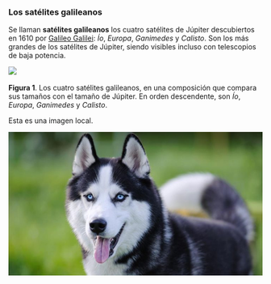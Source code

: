 ### Los satélites galileanos

Se llaman **satélites galileanos** los cuatro satélites
de Júpiter descubiertos en 1610 por 
[Galileo Galilei](https://es.wikipedia.org/wiki/Galileo_Galilei): 
*Ío*, *Europa*, *Ganimedes* y *Calisto*. 
Son los más grandes de los satélites de Júpiter, 
siendo visibles incluso con telescopios de baja potencia.

![](https://upload.wikimedia.org/wikipedia/commons/thumb/f/fe/Jupiter_and_the_Galilean_Satellites.jpg/168px-Jupiter_and_the_Galilean_Satellites.jpg)

**Figura 1**. Los cuatro satélites galileanos, 
en una composición que compara sus tamaños con el tamaño de Júpiter. 
En orden descendente, son *Ío*, *Europa*, *Ganimedes* y *Calisto*.

Esta es una imagen local.

![PERRO](PERRO.jpg)